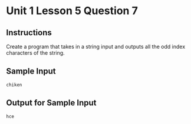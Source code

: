 # Unit 1 Lesson 5 Question 7

## Instructions
Create a program that takes in a string input and outputs all the odd index characters of the string.

## Sample Input

```
chiken
```

## Output for Sample Input

```
hce
```